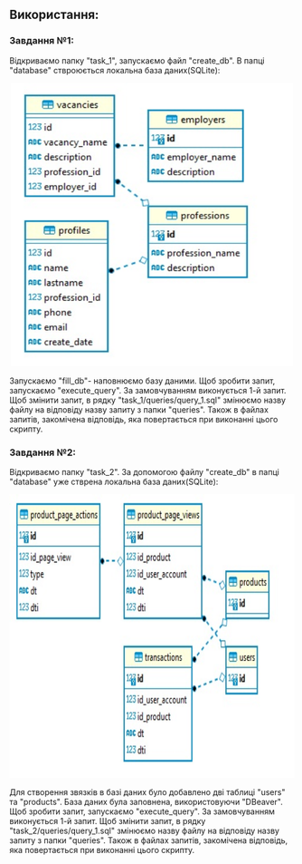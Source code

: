 ## Використання:

### Завдання №1:
Відкриваємо папку "task_1", запускаємо файл "create_db". В папці "database" ствроюється локальна база даних(SQLite):
<p align="center">
      <img src="images\table_1.jpg" width="500", height="500">
</p>
Запускаємо "fill_db"- наповнюємо базу даними.
Щоб зробити запит, запускаємо "execute_query". За замовчуванням виконується 1-й запит. Щоб змінити запит, в рядку "task_1/queries/query_1.sql" змінюємо назву файлу на відповіду назву запиту з папки "queries". Також в файлах запитів, закомічена відповідь, яка повертається при виконанні цього скрипту.

### Завдання №2:
Відкриваємо папку "task_2". За допомогою файлу "create_db" в папці "database" уже стврена локальна база даних(SQLite):
<p align="center">
      <img src="images\table_2.jpg" width="650", height="500">
</p>
Для створення звязків в базі даних було добавлено дві таблиці "users" та "products". База даних була заповнена, використовуючи "DBeaver".
Щоб зробити запит, запускаємо "execute_query". За замовчуванням виконується 1-й запит. Щоб змінити запит, в рядку "task_2/queries/query_1.sql" змінюємо назву файлу на відповіду назву запиту з папки "queries". Також в файлах запитів, закомічена відповідь, яка повертається при виконанні цього скрипту.